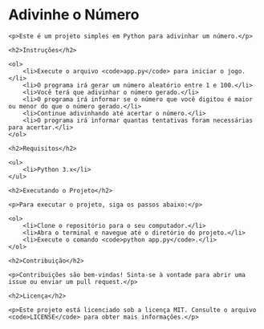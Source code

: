 <!DOCTYPE html>
<html>
<head>
    <title>Adivinhe o Número</title>
</head>
<body>
    <h1>Adivinhe o Número</h1>
    
    <p>Este é um projeto simples em Python para adivinhar um número.</p>
    
    <h2>Instruções</h2>
    
    <ol>
        <li>Execute o arquivo <code>app.py</code> para iniciar o jogo.</li>
        <li>O programa irá gerar um número aleatório entre 1 e 100.</li>
        <li>Você terá que adivinhar o número gerado.</li>
        <li>O programa irá informar se o número que você digitou é maior ou menor do que o número gerado.</li>
        <li>Continue adivinhando até acertar o número.</li>
        <li>O programa irá informar quantas tentativas foram necessárias para acertar.</li>
    </ol>
    
    <h2>Requisitos</h2>
    
    <ul>
        <li>Python 3.x</li>
    </ul>
    
    <h2>Executando o Projeto</h2>
    
    <p>Para executar o projeto, siga os passos abaixo:</p>
    
    <ol>
        <li>Clone o repositório para o seu computador.</li>
        <li>Abra o terminal e navegue até o diretório do projeto.</li>
        <li>Execute o comando <code>python app.py</code>.</li>
    </ol>
    
    <h2>Contribuição</h2>
    
    <p>Contribuições são bem-vindas! Sinta-se à vontade para abrir uma issue ou enviar um pull request.</p>
    
    <h2>Licença</h2>
    
    <p>Este projeto está licenciado sob a licença MIT. Consulte o arquivo <code>LICENSE</code> para obter mais informações.</p>
</body>
</html>
